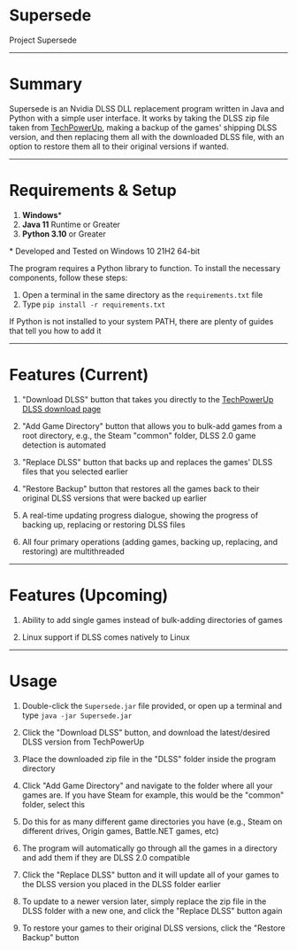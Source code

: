 # Supersede
Project Supersede

---

# Summary

Supersede is an Nvidia DLSS DLL replacement program written in Java and Python with a simple user interface. It works by taking the DLSS zip file taken from [TechPowerUp](https://www.techpowerup.com/download/nvidia-dlss-dll/), making a backup of the games' shipping DLSS version, and then replacing them all with the downloaded DLSS file, with an option to restore them all to their original versions if wanted.

---

# Requirements & Setup

1. **Windows**\*
2. **Java 11** Runtime or Greater
3. **Python 3.10** or Greater

\* Developed and Tested on Windows 10 21H2 64-bit

The program requires a Python library to function. To install the necessary components, follow these steps:

1. Open a terminal in the same directory as the `requirements.txt` file
2. Type `pip install -r requirements.txt`

If Python is not installed to your system PATH, there are plenty of guides that tell you how to add it

---

# Features (Current)

1. "Download DLSS" button that takes you directly to the [TechPowerUp DLSS download page](https://www.techpowerup.com/download/nvidia-dlss-dll/)

3. "Add Game Directory" button that allows you to bulk-add games from a root directory, e.g., the Steam "common" folder, DLSS 2.0 game detection is automated

5. "Replace DLSS" button that backs up and replaces the games' DLSS files that you selected earlier

7. "Restore Backup" button that restores all the games back to their original DLSS versions that were backed up earlier

9. A real-time updating progress dialogue, showing the progress of backing up, replacing or restoring DLSS files

11. All four primary operations (adding games, backing up, replacing, and restoring) are multithreaded

---

# Features (Upcoming)

1. Ability to add single games instead of bulk-adding directories of games

3. Linux support if DLSS comes natively to Linux

---

# Usage

1. Double-click the `Supersede.jar` file provided, or open up a terminal and type `java -jar Supersede.jar`

2. Click the "Download DLSS" button, and download the latest/desired DLSS version from TechPowerUp

3. Place the downloaded zip file in the "DLSS" folder inside the program directory

4. Click "Add Game Directory" and navigate to the folder where all your games are. If you have Steam for example, this would be the "common" folder, select this

5. Do this for as many different game directories you have (e.g., Steam on different drives, Origin games, Battle.NET games, etc)

6. The program will automatically go through all the games in a directory and add them if they are DLSS 2.0 compatible

7. Click the "Replace DLSS" button and it will update all of your games to the DLSS version you placed in the DLSS folder earlier

8. To update to a newer version later, simply replace the zip file in the DLSS folder with a new one, and click the "Replace DLSS" button again

9. To restore your games to their original DLSS versions, click the "Restore Backup" button
